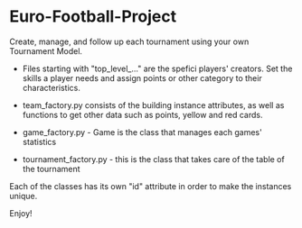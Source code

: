 # Euro-Football-Project
Create, manage, and follow up each tournament using your own Tournament Model.

- Files starting with "top_level_..." are the spefici players' creators. Set the skills a player needs and assign points or other category to their characteristics.

- team_factory.py consists of the building instance attributes, as well as functions to get other data such as points, yellow and red cards.

- game_factory.py - Game is the class that manages each games' statistics

- tournament_factory.py - this is the class that takes care of the table of the tournament

Each of the classes has its own "id" attribute in order to make the instances unique.

Enjoy!
